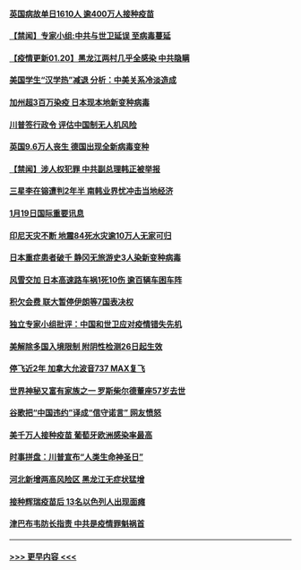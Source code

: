 #### [英国病故单日1610人 逾400万人接种疫苗](../pages/prog202/a103035920.md?t=01201101) 
#### [【禁闻】专家小组:中共与世卫延误 至病毒蔓延](../pages/prog202/a103035562.md?t=01201101) 
#### [【疫情更新01.20】黑龙江两村几乎全感染 中共隐瞒](../pages/prog202/a103034335.md?t=01201101) 
#### [美国学生“汉学热”减退 分析：中美关系冷淡造成](../pages/prog202/a103035777.md?t=01201101) 
#### [加州超3百万染疫 日本现本地新变种病毒](../pages/prog202/a103035725.md?t=01201101) 
#### [川普签行政令 评估中国制无人机风险](../pages/prog202/a103035597.md?t=01201101) 
#### [英国9.6万人丧生 德国出现全新病毒变种](../pages/prog202/a103035548.md?t=01201101) 
#### [【禁闻】涉人权犯罪 中共副总理韩正被举报](../pages/prog202/a103035489.md?t=01201101) 
#### [三星李在镕遭判2年半 南韩业界忧冲击当地经济](../pages/prog202/a103035481.md?t=01201101) 
#### [1月19日国际重要讯息](../pages/prog202/a103035312.md?t=01201101) 
#### [印尼天灾不断 地震84死水灾逾10万人无家可归](../pages/prog202/a103035267.md?t=01201101) 
#### [日本重症患者破千 静冈无旅游史3人染新变种病毒](../pages/prog202/a103035259.md?t=01201101) 
#### [风雪交加 日本高速路车祸1死10伤 逾百辆车困车阵](../pages/prog202/a103035250.md?t=01201101) 
#### [积欠会费 联大暂停伊朗等7国表决权](../pages/prog202/a103035141.md?t=01201101) 
#### [独立专家小组批评：中国和世卫应对疫情错失先机](../pages/prog202/a103035131.md?t=01201101) 
#### [美解除多国入境限制 附阴性检测26日起生效](../pages/prog202/a103035114.md?t=01201101) 
#### [停飞近2年 加拿大允波音737 MAX复飞](../pages/prog202/a103035089.md?t=01201101) 
#### [世界神秘又富有家族之一 罗斯柴尔德董座57岁去世](../pages/prog202/a103034920.md?t=01201101) 
#### [谷歌把“中国违约”译成“信守诺言” 网友愤怒](../pages/prog202/a103034962.md?t=01201101) 
#### [美千万人接种疫苗 葡萄牙欧洲感染率最高](../pages/prog202/a103034976.md?t=01201101) 
#### [时事拼盘：川普宣布“人类生命神圣日”](../pages/prog202/a103034943.md?t=01201101) 
#### [河北新增两高风险区 黑龙江无症状猛增](../pages/prog202/a103034807.md?t=01201101) 
#### [接种辉瑞疫苗后 13名以色列人出现面瘫](../pages/prog202/a103034889.md?t=01201101) 
#### [津巴布韦防长指责 中共是疫情罪魁祸首](../pages/prog202/a103034852.md?t=01201101) 

----
#### [ >>> 更早内容 <<< ](../indexes/prog202-earlier.md)
